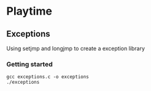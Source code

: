 # Playtime

## Exceptions

Using setjmp and longjmp to create a exception library

### Getting started

```
gcc exceptions.c -o exceptions
./exceptions
```